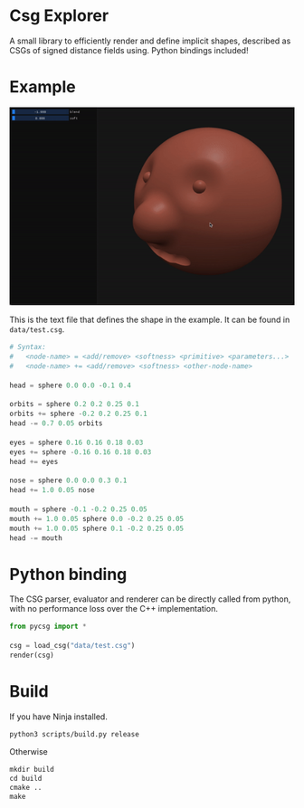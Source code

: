 # Csg Explorer
A small library to efficiently render and define implicit shapes, described as CSGs of signed distance fields using. Python bindings included!

# Example
![](data/app.gif)

This is the text file that defines the shape in the example. It can be found in `data/test.csg`.
```python
# Syntax:
#   <node-name> = <add/remove> <softness> <primitive> <parameters...>
#   <node-name> += <add/remove> <softness> <other-node-name>

head = sphere 0.0 0.0 -0.1 0.4

orbits = sphere 0.2 0.2 0.25 0.1
orbits += sphere -0.2 0.2 0.25 0.1
head -= 0.7 0.05 orbits

eyes = sphere 0.16 0.16 0.18 0.03
eyes += sphere -0.16 0.16 0.18 0.03
head += eyes

nose = sphere 0.0 0.0 0.3 0.1
head += 1.0 0.05 nose

mouth = sphere -0.1 -0.2 0.25 0.05
mouth += 1.0 0.05 sphere 0.0 -0.2 0.25 0.05
mouth += 1.0 0.05 sphere 0.1 -0.2 0.25 0.05
head -= mouth

```

# Python binding
The CSG parser, evaluator and renderer can be directly called from python, with no performance loss over the C++ implementation.
```python
from pycsg import *

csg = load_csg("data/test.csg")
render(csg)
```

# Build
If you have Ninja installed.
```bash
python3 scripts/build.py release
```
Otherwise
```
mkdir build
cd build
cmake ..
make
```